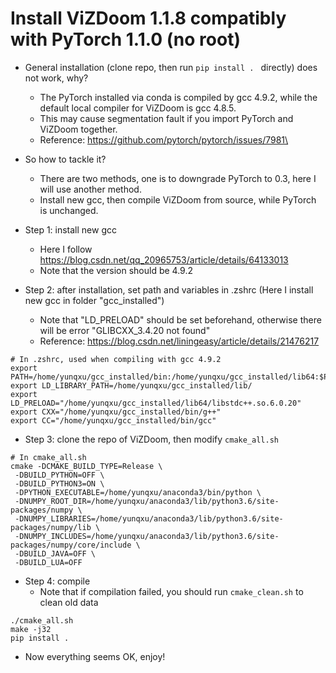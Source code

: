 # Install ViZDoom 1.1.8 compatibly with PyTorch 1.1.0 (no root)

+ General installation (clone repo, then run `pip install . ` directly) does not work, why?
    + The PyTorch installed via conda is compiled by gcc 4.9.2, while the default local compiler for ViZDoom is gcc 4.8.5. 
    + This may cause segmentation fault if you import PyTorch and ViZDoom together.
    + Reference: https://github.com/pytorch/pytorch/issues/7981\
+ So how to tackle it? 
    + There are two methods, one is to downgrade PyTorch to 0.3, here I will use another method.
    + Install new gcc, then compile ViZDoom from source, while PyTorch is unchanged.
    
    
+ Step 1: install new gcc
    + Here I follow https://blog.csdn.net/qq_20965753/article/details/64133013
    + Note that the version should be 4.9.2
+ Step 2: after installation, set path and variables in .zshrc (Here I install new gcc in folder "gcc_installed")
    + Note that "LD_PRELOAD" should be set beforehand, otherwise there will be error "GLIBCXX_3.4.20 not found"
    + Reference: https://blog.csdn.net/liningeasy/article/details/21476217

```
# In .zshrc, used when compiling with gcc 4.9.2
export PATH=/home/yunqxu/gcc_installed/bin:/home/yunqxu/gcc_installed/lib64:$PATH
export LD_LIBRARY_PATH=/home/yunqxu/gcc_installed/lib/
export LD_PRELOAD="/home/yunqxu/gcc_installed/lib64/libstdc++.so.6.0.20"
export CXX="/home/yunqxu/gcc_installed/bin/g++"
export CC="/home/yunqxu/gcc_installed/bin/gcc"
```

+ Step 3: clone the repo of ViZDoom, then modify `cmake_all.sh`

```
# In cmake_all.sh
cmake -DCMAKE_BUILD_TYPE=Release \
 -DBUILD_PYTHON=OFF \
 -DBUILD_PYTHON3=ON \
 -DPYTHON_EXECUTABLE=/home/yunqxu/anaconda3/bin/python \
 -DNUMPY_ROOT_DIR=/home/yunqxu/anaconda3/lib/python3.6/site-packages/numpy \
 -DNUMPY_LIBRARIES=/home/yunqxu/anaconda3/lib/python3.6/site-packages/numpy/lib \
 -DNUMPY_INCLUDES=/home/yunqxu/anaconda3/lib/python3.6/site-packages/numpy/core/include \
 -DBUILD_JAVA=OFF \
 -DBUILD_LUA=OFF
```

+ Step 4: compile
    + Note that if compilation failed, you should run `cmake_clean.sh` to clean old data
    
    
```
./cmake_all.sh
make -j32
pip install .
```

+ Now everything seems OK, enjoy!